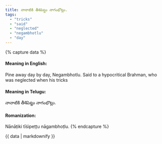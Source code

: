 ```yaml
---
title: నానాటికి తీశిపెట్టు నాగంభొట్లు.
tags:
  - "tricks"
  - "said"
  - "neglected"
  - "negambhotlu"
  - "day"
---
```


{% capture data %}
#### Meaning in English:
Pine away day by day, Negambhotlu.
Said to a hypocritical Brahman, who was neglected when his tricks

#### Meaning in Telugu:
నానాటికి తీశిపెట్టు నాగంభొట్లు.

#### Romanization:
Nānāṭiki tīśipeṭṭu nāgambhoṭlu.
{% endcapture %}

{{ data | markdownify }}

